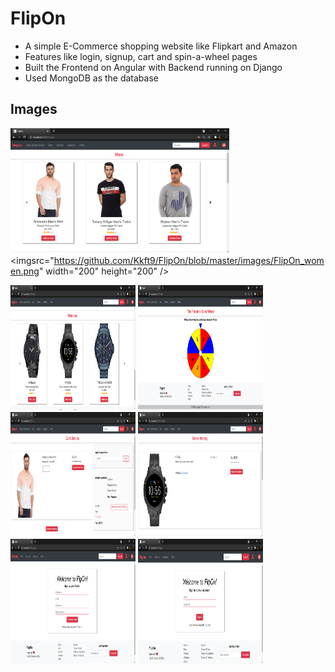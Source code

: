 # FlipOn #
* A simple E-Commerce shopping website like Flipkart and Amazon
* Features like login, signup, cart and spin-a-wheel pages
* Built the Frontend on Angular with Backend running on Django
* Used MongoDB as the database


## Images ## 
<img src="https://github.com/Kkft9/FlipOn/blob/master/images/FlipOn_men.png" width="350" height="200" />   <imgsrc="https://github.com/Kkft9/FlipOn/blob/master/images/FlipOn_women.png" width="200" height="200" />

<img src="https://github.com/Kkft9/FlipOn/blob/master/images/FlipOn_watches.png" width="200" height="200" />
<img src="https://github.com/Kkft9/FlipOn/blob/master/images/FlipOn_wheel.png" width="200" height="200" />
<img src="https://github.com/Kkft9/FlipOn/blob/master/images/FlipOn_cart.png" width="200" height="200" />
<img src="https://github.com/Kkft9/FlipOn/blob/master/images/FlipOn_history.png" width="200" height="200" />
<img src="https://github.com/Kkft9/FlipOn/blob/master/images/FlipOn_signup.png" width="200" height="200" />
<img src="https://github.com/Kkft9/FlipOn/blob/master/images/FlipOn_login.png" width="200" height="200" />
